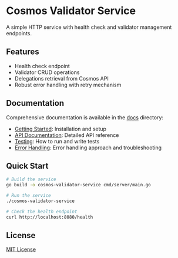 # Cosmos Validator Service

A simple HTTP service with health check and validator management endpoints.

## Features

- Health check endpoint
- Validator CRUD operations
- Delegations retrieval from Cosmos API
- Robust error handling with retry mechanism

## Documentation

Comprehensive documentation is available in the [docs](docs/) directory:

- [Getting Started](docs/getting-started/): Installation and setup
- [API Documentation](docs/api/): Detailed API reference
- [Testing](docs/testing/): How to run and write tests
- [Error Handling](docs/error-handling/): Error handling approach and troubleshooting

## Quick Start

```sh
# Build the service
go build -o cosmos-validator-service cmd/server/main.go

# Run the service
./cosmos-validator-service

# Check the health endpoint
curl http://localhost:8080/health
```

## License

[MIT License](LICENSE) 